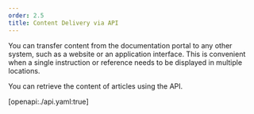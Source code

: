 ```yaml
---
order: 2.5
title: Content Delivery via API
---
```


You can transfer content from the documentation portal to any other system, such as a website or an application interface. This is convenient when a single instruction or reference needs to be displayed in multiple locations.

You can retrieve the content of articles using the API.


[openapi:./api.yaml:true]